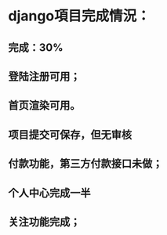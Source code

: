 # django項目完成情況：  

## 完成：30%  

## 登陆注册可用；  

## 首页渲染可用。  

## 项目提交可保存，但无审核  

## 付款功能，第三方付款接口未做；  

## 个人中心完成一半  

## 关注功能完成；  

